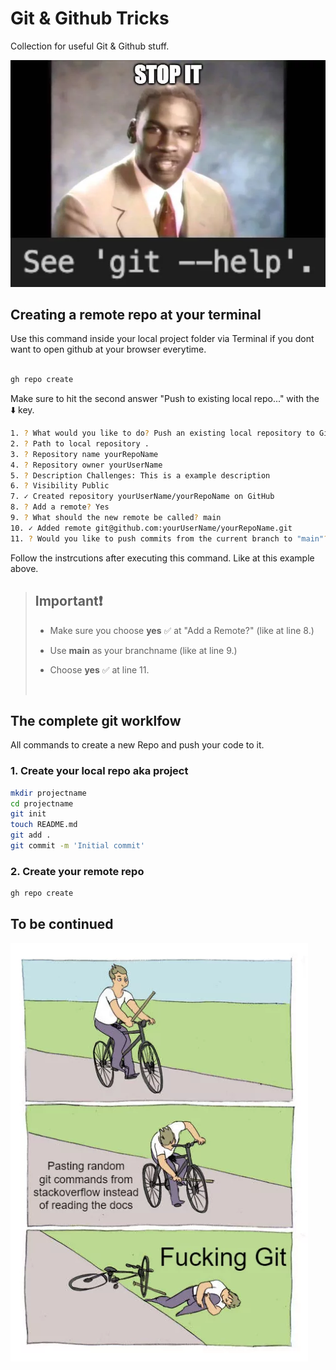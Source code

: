 # Git & Github Tricks

Collection for useful Git & Github stuff.

![funny git meme](assets/stopit.jpg)

## Creating a remote repo at your terminal

Use this command inside your local project folder via Terminal if you dont want to open github at your browser everytime.

```bash

gh repo create

```

Make sure to hit the second answer "Push to existing local repo..." with the ⬇️ key.

```bash
1. ? What would you like to do? Push an existing local repository to GitHub
2. ? Path to local repository .
3. ? Repository name yourRepoName
4. ? Repository owner yourUserName
5. ? Description Challenges: This is a example description
6. ? Visibility Public
7. ✓ Created repository yourUserName/yourRepoName on GitHub
8. ? Add a remote? Yes
9. ? What should the new remote be called? main
10. ✓ Added remote git@github.com:yourUserName/yourRepoName.git
11. ? Would you like to push commits from the current branch to "main"? Yes
```

Follow the instrcutions after executing this command. Like at this example above.

> ## Important❗️
>
> - Make sure you choose **yes** ✅ at "Add a Remote?" (like at line 8.)
>
> - Use **main** as your branchname (like at line 9.)
>
> - Choose **yes** ✅ at line 11.
>
> <br>

## The complete git worklfow

All commands to create a new Repo and push your code to it.

### 1. Create your local repo aka project

```bash
mkdir projectname
cd projectname
git init
touch README.md
git add .
git commit -m 'Initial commit'
```

### 2. Create your remote repo

```bash
gh repo create
```

## To be continued

![git meme](assets/bikegithardway.png)
